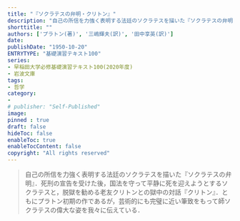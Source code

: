 ```yaml
---
title: "『ソクラテスの弁明・クリトン』"
description: "自己の所信を力強く表明する法廷のソクラテスを描いた『ソクラテスの弁明』．死刑の宣告を受けた後，国法を守って平静に死を迎えようとするソクラテスと，脱獄を勧める老友クリトンとの獄中の対話『クリトン』．ともにプラトン初期の作であるが，芸術的にも完璧に近い筆致をもって師ソクラテスの偉大な姿を我々に伝えている．"
shorttitle: ""
authors: ['プラトン(著)', '三嶋輝夫(訳)', '田中享英(訳)']
date: 
publishDate: "1950-10-20"
ENTRYTYPE: "基礎演習テキスト100"
series:
- 早稲田大学必修基礎演習テキスト100(2020年度)
- 岩波文庫
tags: 
- 哲学
category: 
- 
# publisher: "Self-Published"
image: 
pinned : true
draft: false
hideToc: false
enableToc: true
enableTocContent: false
copyright: "All rights reserved"
---
```


>自己の所信を力強く表明する法廷のソクラテスを描いた『ソクラテスの弁明』．死刑の宣告を受けた後，国法を守って平静に死を迎えようとするソクラテスと，脱獄を勧める老友クリトンとの獄中の対話『クリトン』．ともにプラトン初期の作であるが，芸術的にも完璧に近い筆致をもって師ソクラテスの偉大な姿を我々に伝えている．